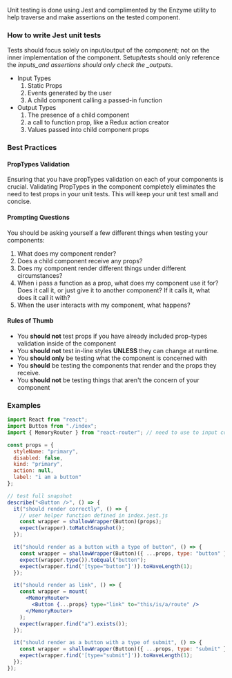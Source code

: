 Unit testing is done using Jest and complimented by the Enzyme utility to help traverse and make assertions on the tested component.

### How to write Jest unit tests

Tests should focus solely on input/output of the component; not on the inner implementation of the component. Setup/tests should only reference the _inputs_and assertions should only check the \_outputs_.

- Input Types
  1.  Static Props
  2.  Events generated by the user
  3.  A child component calling a passed-in function
- Output Types
  1.  The presence of a child component
  2.  a call to function prop, like a Redux action creator
  3.  Values passed into child component props

### Best Practices

#### PropTypes Validation

Ensuring that you have propTypes validation on each of your components is crucial. Validating PropTypes in the component completely eliminates the need to test props in your unit tests. This will keep your unit test small and concise.

#### Prompting Questions

You should be asking yourself a few different things when testing your components:

1.  What does my component render?
2.  Does a child component receive any props?
3.  Does my component render different things under different circumstances?
4.  When i pass a function as a prop, what does my component use it for? Does it call it, or just give it to another component? If it calls it, what does it call it with?
5.  When the user interacts with my component, what happens?

#### Rules of Thumb

- You **should not** test props if you have already included prop-types validation inside of the component
- You **should not** test in-line styles **UNLESS** they can change at runtime.
- You **should only** be testing what the component is concerned with
- You **should** be testing the components that render and the props they receive.
- You **should not** be testing things that aren't the concern of your component

### Examples

```jsx static
import React from "react";
import Button from "./index";
import { MemoryRouter } from "react-router"; // need to use to input context into mounted component

const props = {
  styleName: "primary",
  disabled: false,
  kind: "primary",
  action: null,
  label: "i am a button"
};

// test full snapshot
describe("<Button />", () => {
  it("should render correctly", () => {
    // user helper function defined in index.jest.js
    const wrapper = shallowWrapper(Button)(props);
    expect(wrapper).toMatchSnapshot();
  });

  it("should render as a button with a type of button", () => {
    const wrapper = shallowWrapper(Button)({ ...props, type: "button" });
    expect(wrapper.type()).toEqual("button");
    expect(wrapper.find('[type="button"]')).toHaveLength(1);
  });

  it("should render as link", () => {
    const wrapper = mount(
      <MemoryRouter>
        <Button {...props} type="link" to="this/is/a/route" />
      </MemoryRouter>
    );
    expect(wrapper.find("a").exists());
  });

  it("should render as a button with a type of submit", () => {
    const wrapper = shallowWrapper(Button)({ ...props, type: "submit" });
    expect(wrapper.find('[type="submit"]')).toHaveLength(1);
  });
});
```
